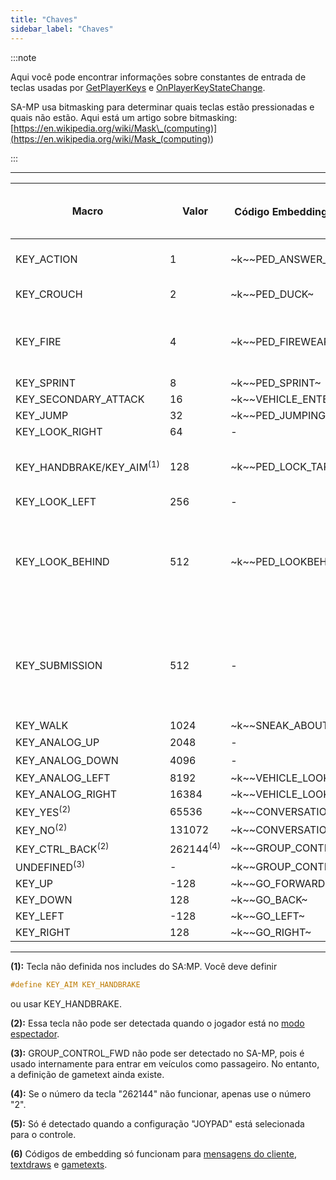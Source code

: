 ```yaml
---
title: "Chaves"
sidebar_label: "Chaves"
---
```


:::note

Aqui você pode encontrar informações sobre constantes de entrada de teclas usadas por [GetPlayerKeys](../functions/GetPlayerKeys) e [OnPlayerKeyStateChange](../callbacks/OnPlayerKeyStateChange).

SA-MP usa bitmasking para determinar quais teclas estão pressionadas e quais não estão. Aqui está um artigo sobre bitmasking: [https://en.wikipedia.org/wiki/Mask\_(computing)](<https://en.wikipedia.org/wiki/Mask_(computing)>)

:::

---

| Macro                    | Valor     | Código Embedding (A pé) <sup>(6)</sup> | Código Embedding (No Veículo) <sup>(6)</sup> | Tecla Padrão (A pé)                                    | Tecla Padrão (No Veículo) |
| ------------------------ | --------- | ---------------------------- | ------------------------------- | -------------------------------------------------------- | ------------------------ |
| KEY_ACTION               | 1         | \~k~\~PED_ANSWER_PHONE~        | \~k~\~VEHICLE_FIREWEAPON_ALT~     | TAB                                                      | ALT GR / LCTRL / NUM0    |
| KEY_CROUCH               | 2         | \~k~\~PED_DUCK~                | \~k~\~VEHICLE_HORN~               | C                                                        | H / CAPSLOCK             |
| KEY_FIRE                 | 4         | \~k~\~PED_FIREWEAPON~          | \~k~\~VEHICLE_FIREWEAPON~         | LCTRL / LMB (Botão Esquerdo do Mouse)                    | LALT                     |
| KEY_SPRINT               | 8         | \~k~\~PED_SPRINT~              | \~k~\~VEHICLE_ACCELERATE~         | ESPAÇO                                                   | W                        |
| KEY_SECONDARY_ATTACK     | 16        | \~k~\~VEHICLE_ENTER_EXIT~      | \~k~\~VEHICLE_ENTER_EXIT~         | ENTER                                                    | ENTER                    |
| KEY_JUMP                 | 32        | \~k~\~PED_JUMPING~             | \~k~\~VEHICLE_BRAKE~              | LSHIFT                                                   | S                        |
| KEY_LOOK_RIGHT           | 64        | -                            | \~k~\~VEHICLE_LOOKRIGHT~          | -                                                        | E                        |
| KEY_HANDBRAKE/KEY_AIM<sup>(1)</sup> | 128       | \~k~\~PED_LOCK_TARGET~         | \~k~\~VEHICLE_HANDBRAKE~          | RMB (Botão Direito do Mouse)                             | ESPAÇO                    |
| KEY_LOOK_LEFT            | 256       | -                            | \~k~\~VEHICLE_LOOKLEFT~           | -                                                        | Q                        |
| KEY_LOOK_BEHIND          | 512       | \~k~\~PED_LOOKBEHIND~          | \~k~\~VEHICLE_LOOKBEHIND~         | NUM1 / MMB (Botão do Meio do Mouse - Clique na roda do mouse) | 2                        |
| KEY_SUBMISSION           | 512       | -                            | \~k~\~TOGGLE_SUBMISSIONS~         | NUM1 / MMB (Botão do Meio do Mouse - Clique na roda do mouse) | 2 / NUMPAD +             |
| KEY_WALK                 | 1024      | \~k~\~SNEAK_ABOUT~             | -                               | LALT                                                     | -                        |
| KEY_ANALOG_UP            | 2048      | -                            | \~k~\~VEHICLE_TURRETUP~           | NUM8<sup>(5)</sup>                                                  | NUM8                     |
| KEY_ANALOG_DOWN          | 4096      | -                            | \~k~\~VEHICLE_TURRETDOWN~         | NUM2<sup>(5)</sup>                                                  | NUM2                     |
| KEY_ANALOG_LEFT          | 8192      | \~k~\~VEHICLE_LOOKLEFT~        | \~k~\~VEHICLE_TURRETLEFT~         | NUM4                                                     | NUM4                     |
| KEY_ANALOG_RIGHT         | 16384     | \~k~\~VEHICLE_LOOKRIGHT~       | \~k~\~VEHICLE_TURRETRIGHT~        | NUM6                                                     | NUM6                     |
| KEY_YES<sup>(2)</sup>               | 65536     | \~k~\~CONVERSATION_YES~        | \~k~\~CONVERSATION_YES~           | Y                                                        | Y                        |
| KEY_NO<sup>(2)</sup>                | 131072    | \~k~\~CONVERSATION_NO~         | \~k~\~CONVERSATION_NO~            | N                                                        | N                        |
| KEY_CTRL_BACK<sup>(2)</sup>         | 262144<sup>(4)</sup> | \~k~\~GROUP_CONTROL_BWD~       | \~k~\~GROUP_CONTROL_BWD~          | H                                                        | H                        |
| UNDEFINED<sup>(3)</sup>             | -         | \~k~\~GROUP_CONTROL_FWD~       | \~k~\~GROUP_CONTROL_FWD~          | G                                                        | G                        |
| KEY_UP                   | -128      | \~k~\~GO_FORWARD~              | \~k~\~VEHICLE_STEERUP~            | CIMA                                                     | CIMA                     |
| KEY_DOWN                 | 128       | \~k~\~GO_BACK~                 | \~k~\~VEHICLE_STEERDOWN~          | BAIXO                                                    | BAIXO                    |
| KEY_LEFT                 | -128      | \~k~\~GO_LEFT~                 | \~k~\~VEHICLE_STEERLEFT~          | ESQUERDA                                                 | ESQUERDA                 |
| KEY_RIGHT                | 128       | \~k~\~GO_RIGHT~                | \~k~\~VEHICLE_STEERRIGHT~         | DIREITA                                                  | DIREITA                  |

---

**(1):** Tecla não definida nos includes do SA:MP. Você deve definir

```c
#define KEY_AIM KEY_HANDBRAKE
```

ou usar KEY_HANDBRAKE.

**(2):** Essa tecla não pode ser detectada quando o jogador está no [modo espectador](../functions/TogglePlayerSpectating).

**(3):** GROUP_CONTROL_FWD não pode ser detectado no SA-MP, pois é usado internamente para entrar em veículos como passageiro. No entanto, a definição de gametext ainda existe.

**(4):** Se o número da tecla "262144" não funcionar, apenas use o número "2".

**(5):** Só é detectado quando a configuração "JOYPAD" está selecionada para o controle.

**(6)** Códigos de embedding só funcionam para [mensagens do cliente](../functions/SendDeathMessage), [textdraws](../functions/TextDrawCreate) e [gametexts](../functions/GameTextForPlayer).